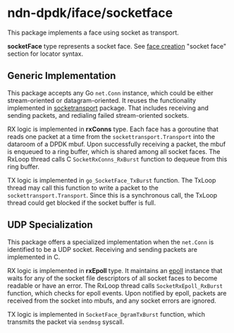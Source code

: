 # ndn-dpdk/iface/socketface

This package implements a face using socket as transport.

**socketFace** type represents a socket face.
See [face creation](../../docs/face.md) "socket face" section for locator syntax.

## Generic Implementation

This package accepts any Go `net.Conn` instance, which could be either stream-oriented or datagram-oriented.
It reuses the functionality implemented in [socketransport](../../ndn/sockettransport) package.
That includes receiving and sending packets, and redialing failed stream-oriented sockets.

RX logic is implemented in **rxConns** type.
Each face has a goroutine that reads one packet at a time from the `sockettransport.Transport` into the dataroom of a DPDK mbuf.
Upon successfully receiving a packet, the mbuf is enqueued to a ring buffer, which is shared among all socket faces.
The RxLoop thread calls C `SocketRxConns_RxBurst` function to dequeue from this ring buffer.

TX logic is implemented in `go_SocketFace_TxBurst` function.
The TxLoop thread may call this function to write a packet to the `sockettransport.Transport`.
Since this is a synchronous call, the TxLoop thread could get blocked if the socket buffer is full.

## UDP Specialization

This package offers a specialized implementation when the `net.Conn` is identified to be a UDP socket.
Receiving and sending packets are implemented in C.

RX logic is implemented in **rxEpoll** type.
It maintains an [epoll](https://man7.org/linux/man-pages/man7/epoll.7.html) instance that waits for any of the socket file descriptors of all socket faces to become readable or have an error.
The RxLoop thread calls `SocketRxEpoll_RxBurst` function, which checks for epoll events.
Upon notified by epoll, packets are received from the socket into mbufs, and any socket errors are ignored.

TX logic is implemented in `SocketFace_DgramTxBurst` function, which transmits the packet via `sendmsg` syscall.
